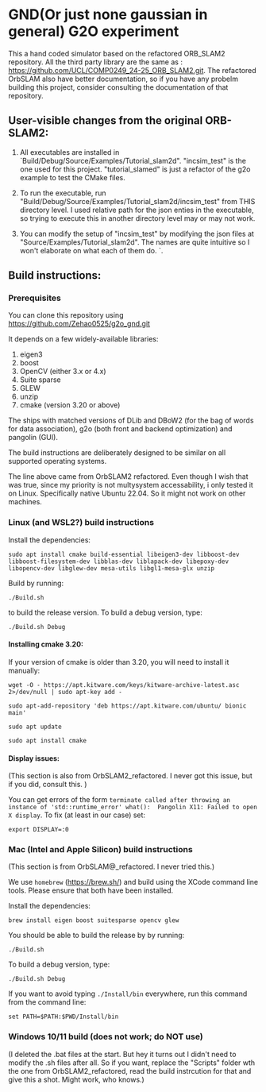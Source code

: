# GND(Or just none gaussian in general) G2O experiment

This a hand coded simulator based on the refactored ORB_SLAM2 repository. All the third party library are the same as : https://github.com/UCL/COMP0249_24-25_ORB_SLAM2.git. The refactored OrbSLAM also have better documentation, so if you have any probelm building this project, consider consulting the documentation of that repository. 

## User-visible changes from the original ORB-SLAM2:
1.  All executables are installed in `Build/Debug/Source/Examples/Tutorial_slam2d". "incsim_test" is the one used for this project. "tutorial_slamed" is just a refactor of the g2o example to test the CMake files. 

2. To run the executable, run "Build/Debug/Source/Examples/Tutorial_slam2d/incsim_test" from THIS directory level. I used relative path for the json enties in the executable, so trying to execute this in another directory level may or may not work. 

3. You can modify the setup of "incsim_test" by modifying the json files at "Source/Examples/Tutorial_slam2d". The names are quite intuitive so I won't elaborate on what each of them do. 
`.


## Build instructions:

### Prerequisites

You can clone this repository using https://github.com/Zehao0525/g2o_gnd.git

It depends on a few widely-available libraries:

1. eigen3
2. boost
3. OpenCV (either 3.x or 4.x)
4. Suite sparse
5. GLEW
6. unzip
7. cmake (version 3.20 or above)

The ships with matched versions of DLib and DBoW2 (for the bag of words for data association), g2o (both front and backend optimization) and pangolin (GUI).

The build instructions are deliberately designed to be similar on all supported operating systems.

The line above came from OrbSLAM2 refactored. Even though I wish that was true, since my priority is not multysystem accessability, i only tested it on Linux. Specifically native Ubuntu 22.04. So it might not work on other machines. 

### Linux (and WSL2?) build instructions

Install the dependencies:

`sudo apt install cmake build-essential libeigen3-dev libboost-dev libboost-filesystem-dev libblas-dev liblapack-dev libepoxy-dev libopencv-dev libglew-dev mesa-utils libgl1-mesa-glx unzip`

Build by running:

`./Build.sh`

to build the release version. To build a debug version, type:

`./Build.sh Debug`

#### Installing cmake 3.20:

If your version of cmake is older than 3.20, you will need to install it manually:

`wget -O - https://apt.kitware.com/keys/kitware-archive-latest.asc 2>/dev/null | sudo apt-key add -`

`sudo apt-add-repository 'deb https://apt.kitware.com/ubuntu/ bionic main'`

`sudo apt update`

`sudo apt install cmake`

#### Display issues:
(This section is also from OrbSLAM2_refactored. I never got this issue, but if you did, consult this. )

You can get errors of the form `terminate called after throwing an instance of 'std::runtime_error' what():  Pangolin X11: Failed to open X display`. To fix (at least in our case) set:

`export DISPLAY=:0`


### Mac (Intel and Apple Silicon) build instructions

(This section is from OrbSLAM@_refactored. I never tried this.)

We use `homebrew` (https://brew.sh/) and build using the XCode command line tools. Please ensure that both have been installed.

Install the dependencies:

`brew install eigen boost suitesparse opencv glew`

You should be able to build the release by by running:

`./Build.sh`

To build a debug version, type:

`./Build.sh Debug`

If you want to avoid typing `./Install/bin` everywhere, run this command from the command line:

`set PATH=$PATH:$PWD/Install/bin`

### Windows 10/11 build (does not work; do NOT use)

(I deleted the .bat files at the start. But hey it turns out I didn't need to modify the .sh files after all. So if you want, replace the "Scripts" folder wth the one from OrbSLAM2_refactored, read the build instrcution for that and give this a shot. Might work, who knows.)


